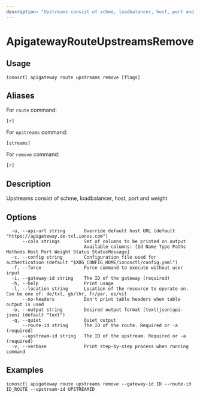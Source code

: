 ```yaml
---
description: "Upstreams consist of schme, loadbalancer, host, port and weight"
---
```


# ApigatewayRouteUpstreamsRemove

## Usage

```text
ionosctl apigateway route upstreams remove [flags]
```

## Aliases

For `route` command:

```text
[r]
```

For `upstreams` command:

```text
[streams]
```

For `remove` command:

```text
[r]
```

## Description

Upstreams consist of schme, loadbalancer, host, port and weight

## Options

```text
  -u, --api-url string       Override default host URL (default "https://apigateway.de-txl.ionos.com")
      --cols strings         Set of columns to be printed on output 
                             Available columns: [Id Name Type Paths Methods Host Port Weight Status StatusMessage]
  -c, --config string        Configuration file used for authentication (default "$XDG_CONFIG_HOME/ionosctl/config.yaml")
  -f, --force                Force command to execute without user input
  -i, --gateway-id string    The ID of the gateway (required)
  -h, --help                 Print usage
  -l, --location string      Location of the resource to operate on. Can be one of: de/txl, gb/lhr, fr/par, es/vit
      --no-headers           Don't print table headers when table output is used
  -o, --output string        Desired output format [text|json|api-json] (default "text")
  -q, --quiet                Quiet output
      --route-id string      The ID of the route. Required or -a (required)
      --upstream-id string   The ID of the upstream. Required or -a (required)
  -v, --verbose              Print step-by-step process when running command
```

## Examples

```text
ionosctl apigateway route upstreams remove --gateway-id ID --route-id ID_ROUTE --upstream-id UPSTREAMID
```

